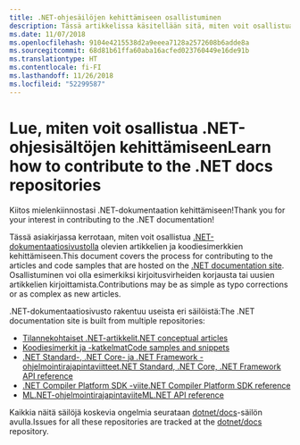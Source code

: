 ```yaml
---
title: .NET-ohjesäilöjen kehittämiseen osallistuminen
description: Tässä artikkelissa käsitellään sitä, miten voit osallistua artikkeleiden kirjoittamiseen ja lähettää koodiesimerkkejä NET-ohjesisällössä käytettäviin säilöihin.
ms.date: 11/07/2018
ms.openlocfilehash: 9104e4215538d2a9eeea7128a2572608b6adde8a
ms.sourcegitcommit: 68d81b61ffa60aba16acfed023760449e16de91b
ms.translationtype: HT
ms.contentlocale: fi-FI
ms.lasthandoff: 11/26/2018
ms.locfileid: "52299587"
---
```

# <a name="learn-how-to-contribute-to-the-net-docs-repositories"></a><span data-ttu-id="db6cb-103">Lue, miten voit osallistua .NET-ohjesisältöjen kehittämiseen</span><span class="sxs-lookup"><span data-stu-id="db6cb-103">Learn how to contribute to the .NET docs repositories</span></span>

<span data-ttu-id="db6cb-104">Kiitos mielenkiinnostasi .NET-dokumentaation kehittämiseen!</span><span class="sxs-lookup"><span data-stu-id="db6cb-104">Thank you for your interest in contributing to the .NET documentation!</span></span>

<span data-ttu-id="db6cb-105">Tässä asiakirjassa kerrotaan, miten voit osallistua [.NET-dokumentaatiosivustolla](https://docs.microsoft.com/dotnet) olevien artikkelien ja koodiesimerkkien kehittämiseen.</span><span class="sxs-lookup"><span data-stu-id="db6cb-105">This document covers the process for contributing to the articles and code samples that are hosted on the [.NET documentation site](https://docs.microsoft.com/dotnet).</span></span> <span data-ttu-id="db6cb-106">Osallistuminen voi olla esimerkiksi kirjoitusvirheiden korjausta tai uusien artikkelien kirjoittamista.</span><span class="sxs-lookup"><span data-stu-id="db6cb-106">Contributions may be as simple as typo corrections or as complex as new articles.</span></span>

<span data-ttu-id="db6cb-107">.NET-dokumentaatiosivusto rakentuu useista eri säilöistä:</span><span class="sxs-lookup"><span data-stu-id="db6cb-107">The .NET documentation site is built from multiple repositories:</span></span>

- [<span data-ttu-id="db6cb-108">Tilannekohtaiset .NET-artikkelit</span><span class="sxs-lookup"><span data-stu-id="db6cb-108">.NET conceptual articles</span></span>](https://github.com/dotnet/docs)
- [<span data-ttu-id="db6cb-109">Koodiesimerkit ja -katkelmat</span><span class="sxs-lookup"><span data-stu-id="db6cb-109">Code samples and snippets</span></span>](https://github.com/dotnet/samples)
- [<span data-ttu-id="db6cb-110">.NET Standard-, .NET Core- ja .NET Framework -ohjelmointirajapintaviitteet</span><span class="sxs-lookup"><span data-stu-id="db6cb-110">.NET Standard, .NET Core, .NET Framework API reference</span></span>](https://github.com/dotnet/dotnet-api-docs)
- [<span data-ttu-id="db6cb-111">.NET Compiler Platform SDK -viite</span><span class="sxs-lookup"><span data-stu-id="db6cb-111">.NET Compiler Platform SDK reference</span></span>](https://github.com/dotnet/roslyn-api-docs)
- [<span data-ttu-id="db6cb-112">ML.NET-ohjelmointirajapintaviite</span><span class="sxs-lookup"><span data-stu-id="db6cb-112">ML.NET API reference</span></span>](https://github.com/dotnet/ml-api-docs)

<span data-ttu-id="db6cb-113">Kaikkia näitä säilöjä koskevia ongelmia seurataan [dotnet/docs](https://github.com/dotnet/docs/issues)-säilön avulla.</span><span class="sxs-lookup"><span data-stu-id="db6cb-113">Issues for all these repositories are tracked at the [dotnet/docs](https://github.com/dotnet/docs/issues) repository.</span></span>
